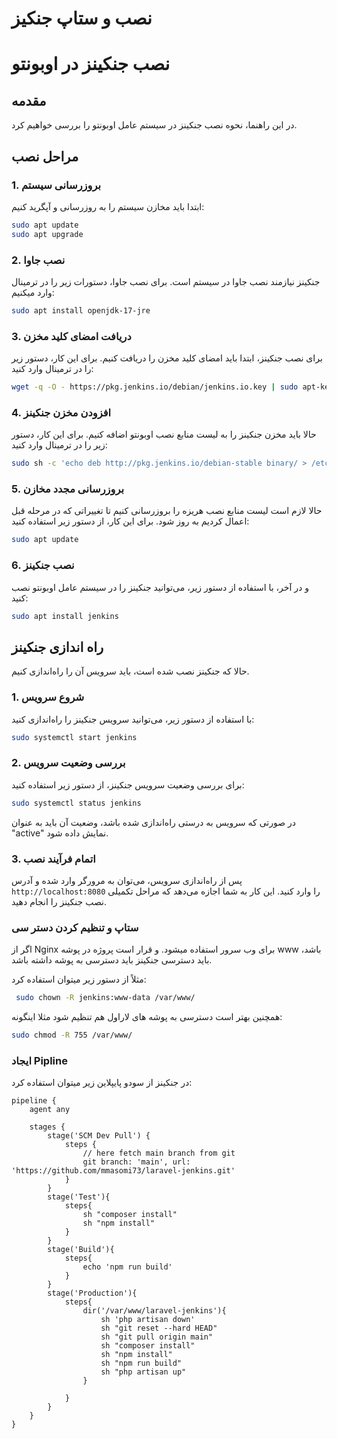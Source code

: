 
# نصب و ستاپ جنکیز

# نصب جنکینز در اوبونتو

## مقدمه
 در این راهنما، نحوه نصب جنکینز در سیستم عامل اوبونتو را بررسی خواهیم کرد.

## مراحل نصب

### 1. بروزرسانی سیستم
ابتدا باید مخازن سیستم را به روزرسانی و آپگرید کنیم:

```bash
sudo apt update
sudo apt upgrade
```
### 2. نصب جاوا
جنکینز نیازمند نصب جاوا در سیستم است. برای نصب جاوا، دستورات زیر را در ترمینال وارد میکنیم:

```bash
sudo apt install openjdk-17-jre
```

### 3. دریافت امضای کلید مخزن
برای نصب جنکینز، ابتدا باید امضای کلید مخزن را دریافت کنیم. برای این کار، دستور زیر را در ترمینال وارد کنید:

```bash
wget -q -O - https://pkg.jenkins.io/debian/jenkins.io.key | sudo apt-key add -
```

### 4. افزودن مخزن جنکینز
حالا باید مخزن جنکینز را به لیست منابع نصب اوبونتو اضافه کنیم. برای این کار، دستور زیر را در ترمینال وارد کنید:

```bash
sudo sh -c 'echo deb http://pkg.jenkins.io/debian-stable binary/ > /etc/apt/sources.list.d/jenkins.list'
```

### 5. بروزرسانی مجدد مخازن
حالا لازم است لیست منابع نصب هریزه را بروزرسانی کنیم تا تغییراتی که در مرحله قبل اعمال کردیم به روز شود. برای این کار، از دستور زیر استفاده کنید:

```bash
sudo apt update
```

### 6. نصب جنکینز
و در آخر، با استفاده از دستور زیر، می‌توانید جنکینز را در سیستم عامل اوبونتو نصب کنید:

 ```bash
sudo apt install jenkins
```

## راه اندازی جنکینز
حالا که جنکینز نصب شده است، باید سرویس آن را راه‌اندازی کنیم.

### 1. شروع سرویس
با استفاده از دستور زیر، می‌توانید سرویس جنکینز را راه‌اندازی کنید:

```bash
sudo systemctl start jenkins
```

### 2. بررسی وضعیت سرویس
برای بررسی وضعیت سرویس جنکینز، از دستور زیر استفاده کنید:

```bash
sudo systemctl status jenkins
```

در صورتی که سرویس به درستی راه‌اندازی شده باشد، وضعیت آن باید به عنوان "active" نمایش داده شود.

### 3. اتمام فرآیند نصب
پس از راه‌اندازی سرویس، می‌توان به مرورگر وارد شده و آدرس `http://localhost:8080` را وارد کنید. این کار به شما اجازه می‌دهد که مراحل تکمیلی نصب جنکینز را انجام دهید.


### ستاپ و تنظیم کردن دستر سی
اگر از Nginx برای وب سرور استفاده میشود. و قرار است پروژه در پوشه www باشد، باید دسترسی جنکینز باید دسترسی به پوشه داشته باشد.

مثلاً از دستور زیر میتوان استفاده کرد:
```bash
 sudo chown -R jenkins:www-data /var/www/
```

همچنین بهتر است دسترسی به پوشه های لاراول هم تنظیم شود مثلا اینگونه:
```bash
sudo chmod -R 755 /var/www/
```


### ایجاد Pipline

در جنکینز از سودو پایپلاین زیر میتوان استفاده کرد:

```angular2html
pipeline {
    agent any

    stages {
        stage('SCM Dev Pull') {
            steps {
                // here fetch main branch from git
                git branch: 'main', url: 'https://github.com/mmasomi73/laravel-jenkins.git'
            }
        }
        stage('Test'){
            steps{
                sh "composer install"
                sh "npm install"
            }
        }
        stage('Build'){
            steps{
                echo 'npm run build'
            }
        }
        stage('Production'){
            steps{
                dir('/var/www/laravel-jenkins'){
                    sh 'php artisan down'
                    sh "git reset --hard HEAD"
                    sh "git pull origin main"
                    sh "composer install"
                    sh "npm install"
                    sh "npm run build"
                    sh "php artisan up"
                }

            }
        }
    }
}

```
